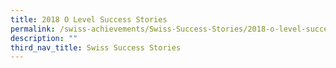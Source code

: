 ```yaml
---
title: 2018 O Level Success Stories
permalink: /swiss-achievements/Swiss-Success-Stories/2018-o-level-success-stories/
description: ""
third_nav_title: Swiss Success Stories
---
```


